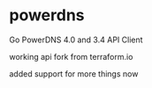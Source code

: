 # powerdns
Go PowerDNS 4.0 and 3.4 API Client

working api fork from terraform.io

added support for more things now